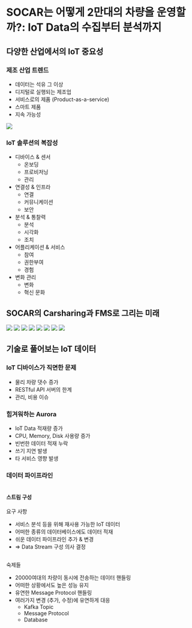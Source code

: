 # SOCAR는 어떻게 2만대의 차량을 운영할까?: IoT Data의 수집부터 분석까지
## 다양한 산업에서의 IoT 중요성
### 제조 산업 트렌드
* 데이터는 석유 그 이상
* 디지털로 실행되는 제조업
* 서비스로의 제품 (Product-as-a-service)
* 스마트 제품
* 지속 가능성

![](./static/IMG_3609.jpeg)
### IoT 솔루션의 복잡성
* 디바이스 & 센서
  * 온보딩
  * 프로비저닝
  * 관리
* 연결성 & 인프라
  * 연결
  * 커뮤니케이션
  * 보안
* 분석 & 통찰력
  * 분석
  * 시각화
  * 조치
* 어플리케이션 & 서비스
  * 참여
  * 권한부여
  * 경험
* 변화 관리
  * 변화
  * 혁신 문화
## SOCAR의 Carsharing과 FMS로 그리는 미래
![](./static/IMG_3610.jpeg)
![](./static/IMG_3611.jpeg)
![](./static/IMG_3612.jpeg)
![](./static/IMG_3613.jpeg)
![](./static/IMG_3614.jpeg)
![](./static/IMG_3615.jpeg)
![](./static/IMG_3616.jpeg)
![](./static/IMG_3617.jpeg)
## 기술로 풀어보는 IoT 데이터
### IoT 디바이스가 직면한 문제
* 물리 차량 댓수 증가
* RESTful API 서버의 한계
* 관리, 비용 이슈
![]()
### 힘겨워하는 Aurora
* IoT Data 적재량 증가
* CPU, Memory, Disk 사용량 증가
* 빈번한 데이터 적재 누락
* 쓰기 지연 발생
* 타 서비스 영향 발생
### 데이터 파이프라인
![]()
#### 스트림 구성
요구 사항
* 서비스 분석 등을 위해 재사용 가능한 IoT 데이터
* 어떠한 종류의 데이터베이스에도 데이터 적재
* 쉬운 데이터 파이프라인 추가 & 변경
* => Data Stream 구성 의사 결정

![]()

숙제들
* 20000여대의 차량이 동시에 전송하는 데이터 핸들링
* 어떠한 상황에서도 높은 성능 유지
* 유연한 Message Protocol 핸들링
* 여러가지 변경 (추가, 수정)에 유연하게 대응
  * Kafka Topic
  * Message Protocol
  * Database

![]()

![]()
![]()